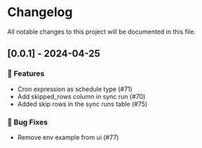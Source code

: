 # Changelog

All notable changes to this project will be documented in this file.

## [0.0.1] - 2024-04-25

### 🚀 Features

- Cron expression as schedule type (#71)
- Add skipped_rows column in sync run (#70)
- Added skip rows in the sync runs table (#75)

### 🐛 Bug Fixes

- Remove env example from ui (#77)

<!-- generated by git-cliff -->
